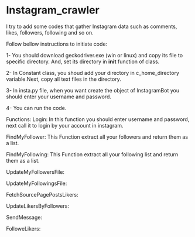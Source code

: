 # Instagram_crawler
I try to add some codes that gather Instagram data such as comments, likes, followers, following and so on.

Follow bellow instructions to initiate code:

1- You should download geckodriver.exe (win or linux) and copy its file to specific directory. And, set its directory in __init__ function of class.

2- In Constant class, you shoud add your directory in c_home_directory variable.Next, copy all text files in the directory.

3- In insta.py file, when you want create the object of InstagramBot you should enter your username and password.

4- You can run the code.

Functions:
Login: In this function you should enter username and password, next call it to login by your account in instagram.

FindMyFollower: This Function extract all your followers and return them as a list.

FindMyFollowing: This Function extract all your following list and return them as a list.

UpdateMyFollowersFile:

UpdateMyFollowingsFile:

FetchSourcePagePostsLikers:

UpdateLikersByFollowers:

SendMessage:

FolloweLikers:
